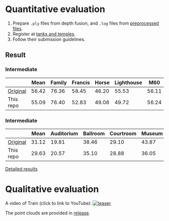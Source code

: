 # Quantitative evaluation

1.  Prepare `.ply` files from depth fusion, and `.log` files from [preprocessed files](https://drive.google.com/file/d/1YArOJaX9WVLJh4757uE8AEREYkgszrCo/view).
2.  Register at [tanks and temples](https://www.tanksandtemples.org/).
3.  Follow their submission guidelines.

## Result

### Intermediate

|   | Mean   | Family | Francis | Horse  | Lighthouse | M60    | Panther | Playground | Train |
|---|--------|--------|---------|--------|------------|--------|---------|------------|-------|
|[Original](https://github.com/alibaba/cascade-stereo/tree/master/CasMVSNet)| 56.42  | 76.36  | 58.45   | 46.20  | 55.53	  | 56.11  | 54.02   | 58.17	  | 46.56 |
|This repo| 55.09 | 76.40 |	52.83 |	49.08 |	49.72 |	56.24 |	51.99 |	53.87 |	50.63

### Intermediate

|   | Mean   | Auditorium |	Ballroom | Courtroom | Museum	| Palace | Temple | 
|---|--------|------------|----------|-----------|--------|--------|---------|
|[Original](https://github.com/alibaba/cascade-stereo/tree/master/CasMVSNet)| 31.12  | 19.81  | 38.46   | 29.10  | 43.87	  | 27.36  | 28.11   |
|This repo| 29.63 | 20.57 |	35.10 |	28.88 |	36.05 |	26.84 |	30.31 |

[Detailed results](https://www.tanksandtemples.org/details/829/)

# Qualitative evaluation

A video of Train (click to link to YouTube):
[![teaser](../../assets/train.gif)](https://youtu.be/5NkF6Xbe-1o)

The point clouds are provided in [release](https://github.com/kwea123/CasMVSNet_pl/releases).
